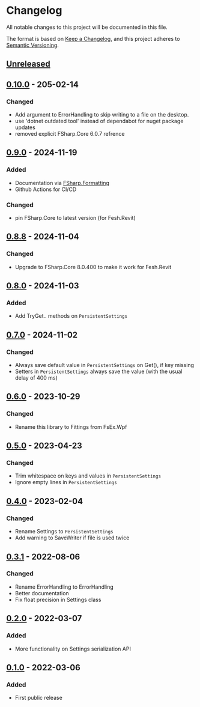 # Changelog

All notable changes to this project will be documented in this file.

The format is based on [Keep a Changelog](https://keepachangelog.com/en/1.0.0/),
and this project adheres to [Semantic Versioning](https://semver.org/spec/v2.0.0.html).

## [Unreleased]

## [0.10.0] - 205-02-14
### Changed
- Add argument to ErrorHandling to skip writing to a file on the desktop.
- use 'dotnet outdated tool' instead of dependabot for nuget package updates
- removed explicit FSharp.Core 6.0.7 refrence

## [0.9.0] - 2024-11-19
### Added
- Documentation via [FSharp.Formatting](https://fsprojects.github.io/FSharp.Formatting/)
- Github Actions for CI/CD
### Changed
- pin FSharp.Core to latest version (for Fesh.Revit)

## [0.8.8] - 2024-11-04
### Changed
- Upgrade to FSharp.Core 8.0.400 to make it work for Fesh.Revit

## [0.8.0] - 2024-11-03
### Added
- Add TryGet.. methods on `PersistentSettings`

## [0.7.0] - 2024-11-02
### Changed
- Always save default value in `PersistentSettings` on Get(), if key missing
- Setters in `PersistentSettings` always save the value (with the usual delay of 400 ms)

## [0.6.0] - 2023-10-29
### Changed
- Rename this library to Fittings from FsEx.Wpf

## [0.5.0] - 2023-04-23
### Changed
- Trim whitespace on keys and values in `PersistentSettings`
- Ignore empty lines in `PersistentSettings`

## [0.4.0] - 2023-02-04
### Changed
- Rename Settings to `PersistentSettings`
- Add warning to SaveWriter if file is used twice

## [0.3.1] - 2022-08-06
### Changed
- Rename ErrorHandling to ErrorHandling
- Better documentation
- Fix float precision in Settings class

## [0.2.0] - 2022-03-07
### Added
- More functionality on Settings serialization API

## [0.1.0] - 2022-03-06
### Added
- First public release


[Unreleased]: https://github.com/goswinr/Fittings/compare/0.10.0...HEAD
[0.10.0]: https://github.com/goswinr/Fittings/compare/0.9.0...0.10.0
[0.9.0]: https://github.com/goswinr/Fittings/compare/0.8.8...0.9.0
[0.8.8]: https://github.com/goswinr/Fittings/compare/0.8.0...0.8.8
[0.8.0]: https://github.com/goswinr/Fittings/compare/0.7.0...0.8.0
[0.7.0]: https://github.com/goswinr/Fittings/compare/0.6.0...0.7.0
[0.6.0]: https://github.com/goswinr/Fittings/compare/0.5.0...0.6.0
[0.5.0]: https://github.com/goswinr/Fittings/compare/0.4.0...0.5.0
[0.4.0]: https://github.com/goswinr/Fittings/compare/0.3.1...0.4.0
[0.3.1]: https://github.com/goswinr/Fittings/compare/0.2.0...0.3.1
[0.2.0]: https://github.com/goswinr/Fittings/compare/0.1.0...0.2.0
[0.1.0]: https://github.com/goswinr/Fittings/releases/tag/0.1.0

<!--
use to get tag dates:
git log --tags --simplify-by-decoration --pretty="format:%ci %d"

-->